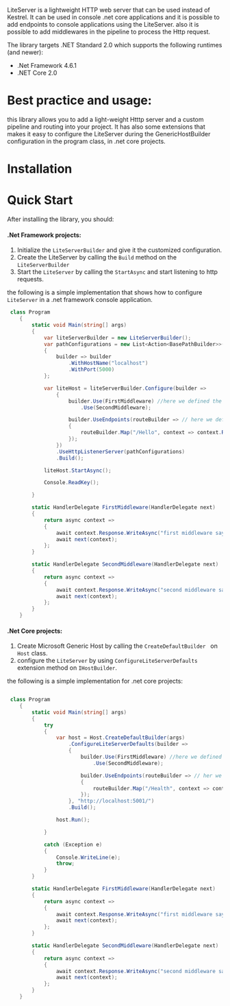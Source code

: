 LiteServer is a lightweight HTTP web server that can be used instead of Kestrel. It can be used in console .net core applications and it is possible to add endpoints to console applications using the LiteServer. also it is possible to add middlewares in the pipeline to process the Http request.

The library targets .NET Standard 2.0 which supports the following runtimes (and newer):

* .Net Framework 4.6.1
* .NET Core 2.0

# Best practice and usage:

this library allows you to add a light-weight Htttp server and a custom pipeline and routing into your project. It has also some extensions that makes it easy to configure the LiteServer during the GenericHostBuilder configuration in the program class, in .net core projects.

# Installation

# Quick Start

After installing the library, you should:

#### .Net Framework projects:

1. Initialize the `LiteServerBuilder` and give it the customized configuration.
2. Create the LiteServer by calling the `Build` method on the `LiteServerBuilder`
3. Start the `LiteServer` by calling the `StartAsync` and start listening to http requests.

the following is a simple implementation that shows how to configure `LiteServer` in a .net framework console application.

``` csharp
 class Program
    {
        static void Main(string[] args)
        {
            var liteServerBuilder = new LiteServerBuilder();
            var pathConfigurations = new List<Action<BasePathBuilder>>()
            {
                builder => builder
                    .WithHostName("localhost")
                    .WithPort(5000)
            };

            var liteHost = liteServerBuilder.Configure(builder =>
                {
                    builder.Use(FirstMiddleware) //here we defined the middleware pipeline
                        .Use(SecondMiddleware);

                    builder.UseEndpoints(routeBuilder => // here we defined routing
                    {
                        routeBuilder.Map("/Hello", context => context.Response.WriteAsync("Hello world"));
                    });
                })
                .UseHttpListenerServer(pathConfigurations)
                .Build();

            liteHost.StartAsync();

            Console.ReadKey();

        }

        static HandlerDelegate FirstMiddleware(HandlerDelegate next)
        {
            return async context =>
            {
                await context.Response.WriteAsync("first middleware says hello! =>");
                await next(context);
            };
        }

        static HandlerDelegate SecondMiddleware(HandlerDelegate next)
        {
            return async context =>
            {
                await context.Response.WriteAsync("second middleware says hello =>");
                await next(context);
            };
        }
    }
```

#### .Net Core projects:

1. Create Microsoft Generic Host by calling the `CreateDefaultBuilder ` on `Host` class.
2. configure the `LiteServer` by using `ConfigureLiteServerDefaults` extension method on `IHostBuilder`.

the following is a simple implementation for .net core projects:

```csharp

 class Program
    {
        static void Main(string[] args)
        {
            try
            {
                var host = Host.CreateDefaultBuilder(args)
                    .ConfigureLiteServerDefaults(builder =>
                    {
                        builder.Use(FirstMiddleware) //here we defined the middleware pipeline
                            .Use(SecondMiddleware);

                        builder.UseEndpoints(routeBuilder => // her we defined the routing and endpoints
                        {
                            routeBuilder.Map("/Health", context => context.Response.WriteAsync("I am healthy"));
                        });
                    }, "http://localhost:5001/")
                    .Build();

                host.Run();

            }

            catch (Exception e)
            {
                Console.WriteLine(e);
                throw;
            }
        }

        static HandlerDelegate FirstMiddleware(HandlerDelegate next)
        {
            return async context =>
            {
                await context.Response.WriteAsync("first middleware says hello! =>");
                await next(context);
            };
        }

        static HandlerDelegate SecondMiddleware(HandlerDelegate next)
        {
            return async context =>
            {
                await context.Response.WriteAsync("second middleware says hello =>");
                await next(context);
            };
        }
    }
```







